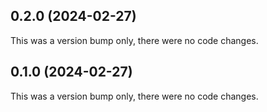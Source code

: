 ## 0.2.0 (2024-02-27)

This was a version bump only, there were no code changes.

## 0.1.0 (2024-02-27)

This was a version bump only, there were no code changes.